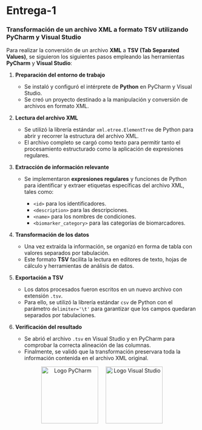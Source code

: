 # Entrega-1
### Transformación de un archivo XML a formato TSV utilizando PyCharm y Visual Studio

Para realizar la conversión de un archivo **XML** a **TSV (Tab Separated Values)**, se siguieron los siguientes pasos empleando las herramientas **PyCharm** y **Visual Studio**:

1. **Preparación del entorno de trabajo**

   * Se instaló y configuró el intérprete de **Python** en PyCharm y Visual Studio.
   * Se creó un proyecto destinado a la manipulación y conversión de archivos en formato XML.

2. **Lectura del archivo XML**

   * Se utilizó la librería estándar `xml.etree.ElementTree` de Python para abrir y recorrer la estructura del archivo XML.
   * El archivo completo se cargó como texto para permitir tanto el procesamiento estructurado como la aplicación de expresiones regulares.

3. **Extracción de información relevante**

   * Se implementaron **expresiones regulares** y funciones de Python para identificar y extraer etiquetas específicas del archivo XML, tales como:

     * `<id>` para los identificadores.
     * `<description>` para las descripciones.
     * `<name>` para los nombres de condiciones.
     * `<biomarker_category>` para las categorías de biomarcadores.

4. **Transformación de los datos**

   * Una vez extraída la información, se organizó en forma de tabla con valores separados por tabulación.
   * Este formato **TSV** facilita la lectura en editores de texto, hojas de cálculo y herramientas de análisis de datos.

5. **Exportación a TSV**

   * Los datos procesados fueron escritos en un nuevo archivo con extensión `.tsv`.
   * Para ello, se utilizó la librería estándar `csv` de Python con el parámetro `delimiter='\t'` para garantizar que los campos quedaran separados por tabulaciones.

6. **Verificación del resultado**

   * Se abrió el archivo `.tsv` en Visual Studio y en PyCharm para comprobar la correcta alineación de las columnas.
   * Finalmente, se validó que la transformación preservara toda la información contenida en el archivo XML original.

<p align="center">
  <img src="https://resources.jetbrains.com/storage/products/pycharm/img/meta/pycharm_logo_300x300.png" alt="Logo PyCharm" width="150px" height="150px" />
  &nbsp;&nbsp;&nbsp;
  <img src="https://visualstudio.microsoft.com/wp-content/uploads/2021/10/Product-Icon.svg" alt="Logo Visual Studio" width="150px" height="150px" />
</p>


